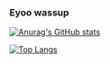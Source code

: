 ### Eyoo wassup

[![Anurag's GitHub stats](https://github-readme-stats.vercel.app/api?username=Quicksilver151&show_icons=true&theme=radical)](https://github.com/anuraghazra/github-readme-stats)

[![Top Langs](https://github-readme-stats.vercel.app/api/top-langs/?username=Quicksilver151&exclude_repo=github-readme-stats,anuraghazra.github.io)](https://github.com/anuraghazra/github-readme-stats)

<!--
**Quicksilver151/Quicksilver151** is a ✨ _special_ ✨ repository because its `README.md` (this file) appears on your GitHub profile.

Here are some ideas to get you started:


- 🔭 I’m currently working on ...
- 🌱 I’m currently learning ...
- 👯 I’m looking to collaborate on ...
- 🤔 I’m looking for help with ...
- 💬 Ask me about ...
- 📫 How to reach me: ...
- 😄 Pronouns: ...
- ⚡ Fun fact: ...
-->

